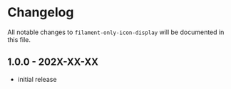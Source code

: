 # Changelog

All notable changes to `filament-only-icon-display` will be documented in this file.

## 1.0.0 - 202X-XX-XX

- initial release
